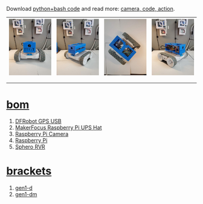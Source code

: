 Download <a href="https://github.com/kamangir/blue-rvr">python+bash code</a> and read more: <a href="https://arash-kamangir.medium.com/camera-code-action-9e6f8c50a272">camera, code, action</a>.

| [![image](../images/blue1-1.jpg)](https://raw.githubusercontent.com/kamangir/blue-bracket/main/images/blue1-1.jpg) | [![image](../images/blue1-2.jpg)](https://raw.githubusercontent.com/kamangir/blue-bracket/main/images/blue1-2.jpg) | [![image](../images/blue1-3.jpg)](https://raw.githubusercontent.com/kamangir/blue-bracket/main/images/blue1-3.jpg) | [![image](../images/blue1-4.jpg)](https://raw.githubusercontent.com/kamangir/blue-bracket/main/images/blue1-4.jpg) |
| --- | --- | --- | --- |

---

# [bom](../parts.md)

1. [DFRobot GPS USB](../parts.md#dfrobot-gps-usb)
1. [MakerFocus Raspberry Pi UPS Hat](../parts.md#makerfocus-raspberry-pi-ups-hat)
1. [Raspberry Pi Camera](../parts.md#raspberry-pi-camera)
1. [Raspberry Pi](../parts.md#raspberry-pi)
1. [Sphero RVR](../parts.md#sphero-rvr)

# [brackets](../brackets)

1. [gen1-d](../brackets/gen1-d/gen1-d.stl)
1. [gen1-dm](../brackets/gen1-dm/gen1-dm.stl)

